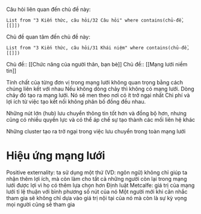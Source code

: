 Câu hỏi liên quan đến chủ đề này:
```dataview
List from "3 Kiến thức, câu hỏi/32 Câu hỏi" where contains(chủ-đề,[[]]) 
```

Chủ đề quan tâm đến chủ đề này:
```dataview
List from "3 Kiến thức, câu hỏi/31 Khái niệm" where contains(chủ-đề,[[]]) 
```
Chủ đề:: [[Chức năng của người thân, bạn bè]]
Chủ đề:: [[Mạng lưới niềm tin]]

Tính chất của từng đơn vị trong mạng lưới không quan trọng bằng cách chúng liên kết với nhau
Nếu không dòng chảy thì không có mạng lưới. Dòng chảy đó tạo ra mạng lưới. Nó sẽ men theo nơi có ít trở ngại nhất
Chi phí và lợi ích từ việc tạo kết nối không phân bố đồng đều nhau. 

Những nút lớn (hub) lưu chuyển thông tin tốt hơn và đồng bộ hơn, nhưng cũng có nhiều quyền lực và có thể áp chế sự tạo thành các mối liên hệ khác

Những cluster tạo ra trở ngại trong việc lưu chuyển trong toàn mạng lưới

# Hiệu ứng mạng lưới
Positive externality: ta sử dụng một thứ (VD: ngôn ngữ) không chỉ giúp ta nhận thêm lợi ích, mà còn làm cho tất cả những người còn lại trong mạng lưới được lợi vì họ có thêm lựa chọn hơn
Định luật Metcalfe: giá trị của mạng lưới tỉ lệ thuận với bình phương số nút của nó
Một người mới khi cân nhắc tham gia sẽ không chỉ dựa vào giá trị nội tại của nó mà còn là sự kỳ vọng mọi người cũng sẽ tham gia